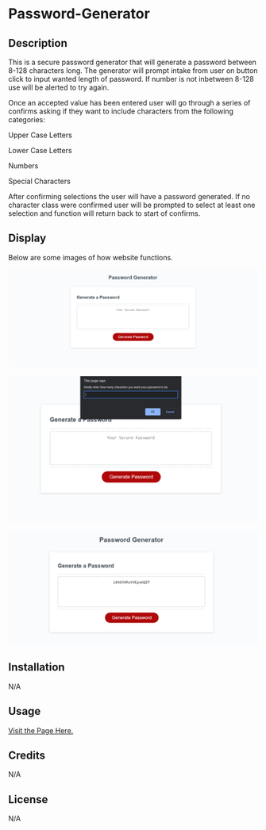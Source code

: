 # Password-Generator

## Description

This is a secure password generator that will generate a password between 8-128 characters long. The generator will prompt intake from user on button click to input wanted length of password. If number is not inbetween 8-128 use will be alerted to try again.

Once an accepted value has been entered user will go through a series of confirms asking if they want to include characters from the following categories:

Upper Case Letters

Lower Case Letters

Numbers

Special Characters

After confirming selections the user will have a password generated. If no character class were confirmed user will be prompted to select at least one selection and function will return back to start of confirms.

## Display

Below are some images of how website functions.

![Screenshot of generator website.](./assets/images/password-base-site.PNG)

![Screenshot of generator prompt.](./assets/images/password-prompt-site.PNG)

![Screenshot of generated password.](./assets/images/password-example-site.PNG)

## Installation

N/A

## Usage

[Visit the Page Here.](https://rdheadyii.github.io/Password-Generator/)

## Credits

N/A

## License

N/A